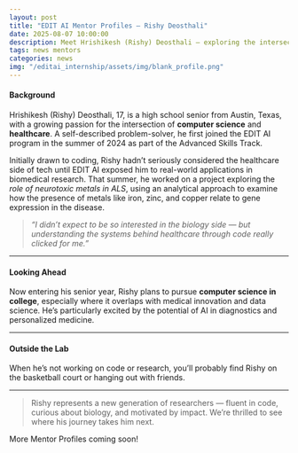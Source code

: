 ```yaml
---
layout: post
title: "EDIT AI Mentor Profiles — Rishy Deosthali"
date: 2025-08-07 10:00:00
description: Meet Hrishikesh (Rishy) Deosthali — exploring the intersection of computer science and healthcare.
tags: news mentors
categories: news
img: "/editai_internship/assets/img/blank_profile.png"
---
```


#### Background

Hrishikesh (Rishy) Deosthali, 17, is a high school senior from Austin, Texas, with a growing passion for the intersection of **computer science** and **healthcare**. A self-described problem-solver, he first joined the EDIT AI program in the summer of 2024 as part of the Advanced Skills Track.

Initially drawn to coding, Rishy hadn’t seriously considered the healthcare side of tech until EDIT AI exposed him to real-world applications in biomedical research. That summer, he worked on a project exploring the *role of neurotoxic metals in ALS*, using an analytical approach to examine how the presence of metals like iron, zinc, and copper relate to gene expression in the disease.

> *“I didn’t expect to be so interested in the biology side — but understanding the systems behind healthcare through code really clicked for me.”*

---

#### Looking Ahead

Now entering his senior year, Rishy plans to pursue **computer science in college**, especially where it overlaps with medical innovation and data science. He’s particularly excited by the potential of AI in diagnostics and personalized medicine.

---

#### Outside the Lab

When he’s not working on code or research, you’ll probably find Rishy on the basketball court or hanging out with friends.

---

> Rishy represents a new generation of researchers — fluent in code, curious about biology, and motivated by impact. We’re thrilled to see where his journey takes him next.

More Mentor Profiles coming soon!
